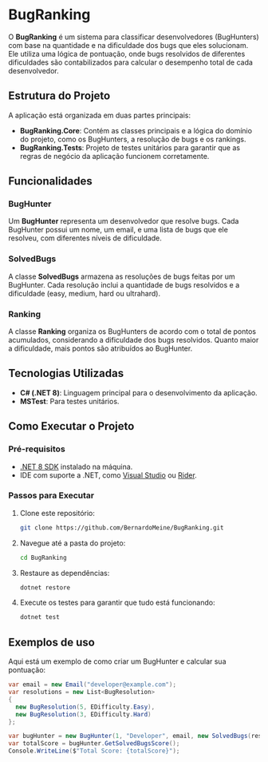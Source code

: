 # BugRanking

O **BugRanking** é um sistema para classificar desenvolvedores (BugHunters) com base na quantidade e na dificuldade dos bugs que eles solucionam. Ele utiliza uma lógica de pontuação, onde bugs resolvidos de diferentes dificuldades são contabilizados para calcular o desempenho total de cada desenvolvedor.

## Estrutura do Projeto

A aplicação está organizada em duas partes principais:

- **BugRanking.Core**: Contém as classes principais e a lógica do domínio do projeto, como os BugHunters, a resolução de bugs e os rankings.
- **BugRanking.Tests**: Projeto de testes unitários para garantir que as regras de negócio da aplicação funcionem corretamente.

## Funcionalidades

### BugHunter
Um **BugHunter** representa um desenvolvedor que resolve bugs. Cada BugHunter possui um nome, um email, e uma lista de bugs que ele resolveu, com diferentes níveis de dificuldade.

### SolvedBugs
A classe **SolvedBugs** armazena as resoluções de bugs feitas por um BugHunter. Cada resolução inclui a quantidade de bugs resolvidos e a dificuldade (easy, medium, hard ou ultrahard).

### Ranking
A classe **Ranking** organiza os BugHunters de acordo com o total de pontos acumulados, considerando a dificuldade dos bugs resolvidos. Quanto maior a dificuldade, mais pontos são atribuídos ao BugHunter.

## Tecnologias Utilizadas

- **C# (.NET 8)**: Linguagem principal para o desenvolvimento da aplicação.
- **MSTest**: Para testes unitários.

## Como Executar o Projeto

### Pré-requisitos

- [.NET 8 SDK](https://dotnet.microsoft.com/download/dotnet/8.0) instalado na máquina.
- IDE com suporte a .NET, como [Visual Studio](https://visualstudio.microsoft.com/) ou [Rider](https://www.jetbrains.com/rider/).

### Passos para Executar

1. Clone este repositório:
   ```bash
   git clone https://github.com/BernardoMeine/BugRanking.git

2. Navegue até a pasta do projeto:
   ```bash
   cd BugRanking

3. Restaure as dependências:
   ```bash
   dotnet restore

4. Execute os testes para garantir que tudo está funcionando:
   ```bash
   dotnet test

## Exemplos de uso
Aqui está um exemplo de como criar um BugHunter e calcular sua pontuação:

  ```csharp
  var email = new Email("developer@example.com");
  var resolutions = new List<BugResolution>
  {
    new BugResolution(5, EDifficulty.Easy),
    new BugResolution(3, EDifficulty.Hard)
  };

  var bugHunter = new BugHunter(1, "Developer", email, new SolvedBugs(resolutions));
  var totalScore = bugHunter.GetSolvedBugsScore();
  Console.WriteLine($"Total Score: {totalScore}");
